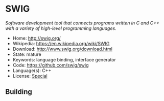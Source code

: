 # SWIG

_Software development tool that connects programs written in C and C++ with a variety of high-level programming languages._

- Home: http://swig.org/
- Wikipedia: https://en.wikipedia.org/wiki/SWIG
- Download: http://www.swig.org/download.html
- State: mature
- Keywords: language binding, interface generator
- Code: https://github.com/swig/swig
- Language(s): C++
- License: [Special](https://raw.githubusercontent.com/swig/swig/master/LICENSE)

## Building

